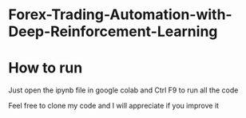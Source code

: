 # Forex-Trading-Automation-with-Deep-Reinforcement-Learning
<h1>How to run</h1>
<p>Just open the ipynb file in google colab and Ctrl F9 to run all the code</p>
 <p>Feel free to clone my code and I will appreciate if you improve it</p>
